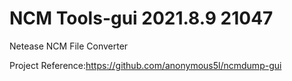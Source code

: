 # NCM Tools-gui 2021.8.9 21047
Netease NCM File Converter

Project Reference:https://github.com/anonymous5l/ncmdump-gui
